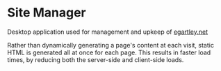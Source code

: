 # Site Manager
Desktop application used for management and upkeep of <a href="https://egartley.net/?via=sitemanagergithubreadme">egartley.net</a>

Rather than dynamically generating a page's content at each visit, static HTML is generated all at once for each page. This results in faster load times, by reducing both the server-side and client-side loads.

